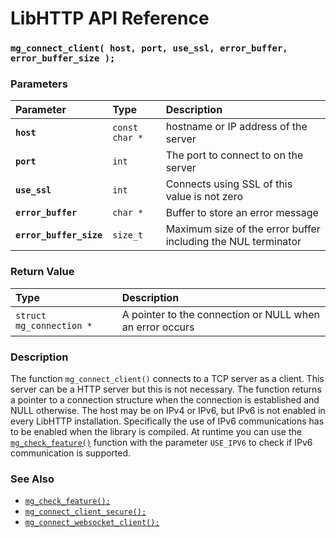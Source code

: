 # LibHTTP API Reference

### `mg_connect_client( host, port, use_ssl, error_buffer, error_buffer_size );`

### Parameters

| Parameter | Type | Description |
| :--- | :--- | :--- |
|**`host`**|`const char *`|hostname or IP address of the server|
|**`port`**|`int`|The port to connect to on the server|
|**`use_ssl`**|`int`|Connects using SSL of this value is not zero|
|**`error_buffer`**|`char *`|Buffer to store an error message|
|**`error_buffer_size`**|`size_t`|Maximum size of the error buffer including the NUL terminator|

### Return Value

| Type | Description |
| :--- | :--- |
|`struct mg_connection *`|A pointer to the connection or NULL when an error occurs|

### Description

The function `mg_connect_client()` connects to a TCP server as a client. This server can be a HTTP server but this is not necessary. The function returns a pointer to a connection structure when the connection is established and NULL otherwise. The host may be on IPv4 or IPv6, but IPv6 is not enabled in every LibHTTP installation. Specifically the use of IPv6 communications has to be enabled when the library is compiled. At runtime you can use the [`mg_check_feature()`](mg_check_feature.md) function with the parameter `USE_IPV6` to check if IPv6 communication is supported.
 
### See Also

* [`mg_check_feature();`](mg_check_feature.md)
* [`mg_connect_client_secure();`](mg_connect_client_secure.md)
* [`mg_connect_websocket_client();`](mg_connect_websocket_client.md)
